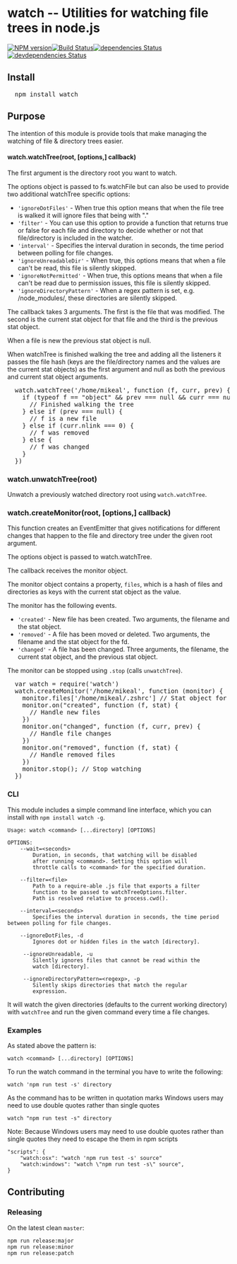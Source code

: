 # watch -- Utilities for watching file trees in node.js

[![NPM version](http://img.shields.io/npm/v/watch.svg)](https://www.npmjs.org/package/watch)[![Build Status](https://travis-ci.org/thierno2018/test-badge.svg?branch=master)](https://travis-ci.org/thierno2018/test-badge)[![dependencies Status](https://david-dm.org/thierno2018/test-badge/status.svg)](https://david-dm.org/thierno2018/test-badge)[![devdependencies Status](https://david-dm.org/thierno2018/test-badge/status.svg)](https://david-dm.org/thierno2018/test-badge)


## Install


<pre>
  npm install watch
</pre>

## Purpose

The intention of this module is provide tools that make managing the watching of file & directory trees easier.

#### watch.watchTree(root, [options,] callback)

The first argument is the directory root you want to watch.

The options object is passed to fs.watchFile but can also be used to provide two additional watchTree specific options:

* `'ignoreDotFiles'` - When true this option means that when the file tree is walked it will ignore files that being with "."
* `'filter'` - You can use this option to provide a function that returns true or false for each file and directory to decide whether or not that file/directory is included in the watcher.
* `'interval'` - Specifies the interval duration in seconds, the time period between polling for file changes.
* `'ignoreUnreadableDir'` - When true, this options means that when a file can't be read, this file is silently skipped.
* `'ignoreNotPermitted'` - When true, this options means that when a file can't be read due to permission issues, this file is silently skipped.
* `'ignoreDirectoryPattern'` - When a regex pattern is set, e.g. /node_modules/, these directories are silently skipped.

The callback takes 3 arguments. The first is the file that was modified. The second is the current stat object for that file and the third is the previous stat object.

When a file is new the previous stat object is null.

When watchTree is finished walking the tree and adding all the listeners it passes the file hash (keys are the file/directory names and the values are the current stat objects) as the first argument and null as both the previous and current stat object arguments.

<pre>
  watch.watchTree('/home/mikeal', function (f, curr, prev) {
    if (typeof f == "object" && prev === null && curr === null) {
      // Finished walking the tree
    } else if (prev === null) {
      // f is a new file
    } else if (curr.nlink === 0) {
      // f was removed
    } else {
      // f was changed
    }
  })
</pre>

### watch.unwatchTree(root)

Unwatch a previously watched directory root using `watch.watchTree`.

### watch.createMonitor(root, [options,] callback)

This function creates an EventEmitter that gives notifications for different changes that happen to the file and directory tree under the given root argument.

The options object is passed to watch.watchTree.

The callback receives the monitor object.

The monitor object contains a property, `files`, which is a hash of files and directories as keys with the current stat object as the value.

The monitor has the following events.

* `'created'` - New file has been created. Two arguments, the filename and the stat object.
* `'removed'` - A file has been moved or deleted. Two arguments, the filename and the stat object for the fd.
* `'changed'` - A file has been changed. Three arguments, the filename, the current stat object, and the previous stat object.

The monitor can be stopped using `.stop` (calls `unwatchTree`).

<pre>
  var watch = require('watch')
  watch.createMonitor('/home/mikeal', function (monitor) {
    monitor.files['/home/mikeal/.zshrc'] // Stat object for my zshrc.
    monitor.on("created", function (f, stat) {
      // Handle new files
    })
    monitor.on("changed", function (f, curr, prev) {
      // Handle file changes
    })
    monitor.on("removed", function (f, stat) {
      // Handle removed files
    })
    monitor.stop(); // Stop watching
  })
</pre>

### CLI

This module includes a simple command line interface, which you can install with `npm install watch -g`.


```
Usage: watch <command> [...directory] [OPTIONS]

OPTIONS:
    --wait=<seconds>
        Duration, in seconds, that watching will be disabled
        after running <command>. Setting this option will
        throttle calls to <command> for the specified duration.

    --filter=<file>
        Path to a require-able .js file that exports a filter
        function to be passed to watchTreeOptions.filter.
        Path is resolved relative to process.cwd().

    --interval=<seconds>
        Specifies the interval duration in seconds, the time period between polling for file changes.

    --ignoreDotFiles, -d
        Ignores dot or hidden files in the watch [directory].

     --ignoreUnreadable, -u
        Silently ignores files that cannot be read within the
        watch [directory].

     --ignoreDirectoryPattern=<regexp>, -p
        Silently skips directories that match the regular
        expression.
```

It will watch the given directories (defaults to the current working directory) with `watchTree` and run the given command every time a file changes.

### Examples

As stated above the pattern is:

    watch <command> [...directory] [OPTIONS]

To run the watch command in the terminal you have to write the following:

    watch 'npm run test -s' directory

As the command has to be written in quotation marks Windows users may need to use double quotes rather than single quotes

    watch "npm run test -s" directory

Note: Because Windows users may need to use double quotes rather than single quotes they need to escape the them in npm scripts

    "scripts": {
        "watch:osx": "watch 'npm run test -s' source"
        "watch:windows": "watch \"npm run test -s\" source",
    }


## Contributing

### Releasing

On the latest clean `master`:

```
npm run release:major
npm run release:minor
npm run release:patch
```
